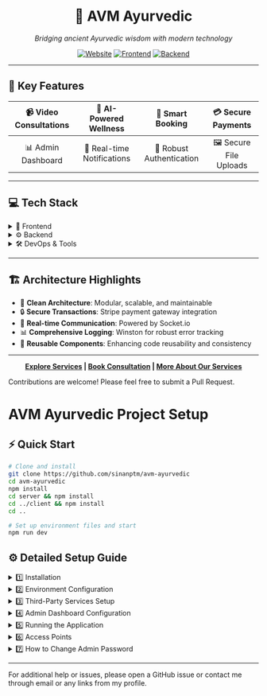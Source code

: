 <div align="center">

# 🌿 AVM Ayurvedic
*Bridging ancient Ayurvedic wisdom with modern technology*


[![Website](https://img.shields.io/badge/🌐_Website-Visit_Our_Site-brightgreen?style=for-the-badge&logoColor=white)](https://avm-ayurvedic.online)
[![Frontend](https://img.shields.io/badge/▲_Frontend-Vercel-black?style=for-the-badge&logo=vercel)](https://avm-ayurvedic.online)
[![Backend](https://img.shields.io/badge/🚀_Backend-AWS-orange?style=for-the-badge&logo=amazon-aws)](https://api.avm-ayurvedic.online)

</div>

---

## 🚀 Key Features

📹 Video Consultations | 🤖 AI-Powered Wellness | 📅 Smart Booking | 💳 Secure Payments
:---: | :---: | :---: | :---:
📊 Admin Dashboard | 🔔 Real-time Notifications | 🔐 Robust Authentication | 🖼️ Secure File Uploads

---
## 💻 Tech Stack

<details>
<summary>🎨 Frontend</summary>

![Next JS](https://img.shields.io/badge/Next.js-black?style=flat&logo=next.js)
![TypeScript](https://img.shields.io/badge/TypeScript-%23007ACC.svg?style=flat&logo=typescript&logoColor=white)
![React](https://img.shields.io/badge/React-%2320232a.svg?style=flat&logo=react&logoColor=%2361DAFB)
![TailwindCSS](https://img.shields.io/badge/Tailwind-%2338B2AC.svg?style=flat&logo=tailwind-css&logoColor=white)
![Radix UI](https://img.shields.io/badge/Radix_UI-%231A1A1A.svg?style=flat&logo=radix-ui&logoColor=white)
![Socket.io-client](https://img.shields.io/badge/Socket.io--client-black?style=flat&logo=socket.io&logoColor=white)
![WebRTC](https://img.shields.io/badge/WebRTC-333333?style=flat&logo=webrtc&logoColor=white)
![Simple Peer](https://img.shields.io/badge/Simple_Peer-4A154B?style=flat&logo=webrtc&logoColor=white)
![OAuth](https://img.shields.io/badge/OAuth-3C78A9?style=flat&logo=oauth&logoColor=white)  
![Google](https://img.shields.io/badge/Google-4285F4?style=flat&logo=google&logoColor=white)
![Axios](https://img.shields.io/badge/Axios-5A29E3?style=flat&logo=axios&logoColor=white)
![React Query](https://img.shields.io/badge/React_Query-FF4154?style=flat&logo=react-query&logoColor=white)
![Stripe](https://img.shields.io/badge/Stripe-008CDD?style=flat&logo=stripe&logoColor=white)
![Firebase](https://img.shields.io/badge/Firebase-FFCA28?style=flat&logo=firebase&logoColor=black)
![Framer Motion](https://img.shields.io/badge/Framer_Motion-0055FF?style=flat&logo=framer&logoColor=white)
![Zod](https://img.shields.io/badge/Zod-3E67B1?style=flat&logo=zod&logoColor=white)
![React Hook Form](https://img.shields.io/badge/React_Hook_Form-EC5990?style=flat&logo=reacthookform&logoColor=white)
![Recharts](https://img.shields.io/badge/Recharts-%2348A9E6.svg?style=flat&logo=recharts&logoColor=white)

</details>

<details>
<summary>⚙️ Backend</summary>

![Node.js](https://img.shields.io/badge/Node.js-6DA55F?style=flat&logo=node.js&logoColor=white)
![Express.js](https://img.shields.io/badge/Express.js-%23404d59.svg?style=flat&logo=express&logoColor=%2361DAFB)
![MongoDB](https://img.shields.io/badge/MongoDB-%234ea94b.svg?style=flat&logo=mongodb&logoColor=white)
![AWS](https://img.shields.io/badge/AWS-%23FF9900.svg?style=flat&logo=amazon-aws&logoColor=white)
![Stripe](https://img.shields.io/badge/Stripe-%236464FF.svg?style=flat&logo=stripe&logoColor=white)
![JWT](https://img.shields.io/badge/JWT-black?style=flat&logo=JSON%20web%20tokens)
![NGINX](https://img.shields.io/badge/NGINX-%23009639.svg?style=flat&logo=nginx&logoColor=white)
![Socket.io](https://img.shields.io/badge/Socket.io-black?style=flat&logo=socket.io&badgeColor=010101)
![Google AI](https://img.shields.io/badge/Google_AI-4285F4?style=flat&logo=google&logoColor=white)
![Joi](https://img.shields.io/badge/Joi-0080FF?style=flat&logo=joi&logoColor=white)
![Winston](https://img.shields.io/badge/Winston-231F20?style=flat&logo=winston&logoColor=white)

</details>

<details>
<summary>🛠 DevOps & Tools</summary>

![SEO](https://img.shields.io/badge/SEO-4CAF50?style=flat&logo=google&logoColor=white)
![Google Analytics](https://img.shields.io/badge/Google%20Analytics-E37400?style=flat&logo=google-analytics&logoColor=white)
![Vercel Analytics](https://img.shields.io/badge/Vercel%20Analytics-E37400?style=flat&logo=google-analytics&logoColor=white)
![Open Graph](https://img.shields.io/badge/Open%20Graph-008000?style=flat&logo=facebook&logoColor=white)
![Twitter Card](https://img.shields.io/badge/Twitter%20Card-1DA1F2?style=flat&logo=twitter&logoColor=white)
![Figma](https://img.shields.io/badge/figma-%23F24E1E.svg?style=flat&logo=figma&logoColor=white)
![Clean Architecture](https://img.shields.io/badge/Clean_Architecture-%230D6EFD.svg?style=flat&logo=architecture&logoColor=white)
![SOLID Principles](https://img.shields.io/badge/SOLID_Principles-%230D6EFD.svg?style=flat&logo=architecture&logoColor=white)
![Nginx](https://img.shields.io/badge/nginx-%23009639.svg?style=flat&logo=nginx&logoColor=white)
![Git](https://img.shields.io/badge/Git-%23F05033.svg?style=flat&logo=git&logoColor=white)
![GitHub](https://img.shields.io/badge/GitHub-%23121011.svg?style=flat&logo=github&logoColor=white)
![GitHub Actions](https://img.shields.io/badge/github%20actions-%232671E5.svg?style=flat&logo=githubactions&logoColor=white)
![Vercel](https://img.shields.io/badge/Vercel-%23000000.svg?style=flat&logo=vercel&logoColor=white)
![ESLint](https://img.shields.io/badge/ESLint-4B32C3?style=flat&logo=eslint&logoColor=white)
![Prettier](https://img.shields.io/badge/Prettier-F7B93E?style=flat&logo=prettier&logoColor=black)
![npm](https://img.shields.io/badge/npm-CB3837?style=flat&logo=npm&logoColor=white)
![Postman](https://img.shields.io/badge/Postman-FF6C37?style=flat&logo=postman&logoColor=white)

</details>

---
## 🏗️ Architecture Highlights

- 🧱 **Clean Architecture**: Modular, scalable, and maintainable
- 🔒 **Secure Transactions**: Stripe payment gateway integration
- 🚀 **Real-time Communication**: Powered by Socket.io
- 📊 **Comprehensive Logging**: Winston for robust error tracking
- 🧩 **Reusable Components**: Enhancing code reusability and consistency

---

<div align="center">

**[Explore Services](https://avm-ayurvedic.online) | [Book Consultation](https://avm-ayurvedic.online/new-appointment) | [More About Our Services](https://avm-ayurvedic.online/services)**

</div>


Contributions are welcome! Please feel free to submit a Pull Request.


# AVM Ayurvedic Project Setup

## ⚡ Quick Start

```bash
# Clone and install
git clone https://github.com/sinanptm/avm-ayurvedic
cd avm-ayurvedic
npm install
cd server && npm install
cd ../client && npm install
cd ..

# Set up environment files and start
npm run dev
```


## ⚙️ Detailed Setup Guide

<details>
<summary>1️⃣ Installation</summary>

1. Clone the repository:
   ```bash
   git clone https://github.com/sinanptm/avm-ayurvedic
   cd avm-ayurvedic
   ```

2. Install dependencies:
   ```bash
   # Root directory dependencies
   npm install

   # Server dependencies
   cd server
   npm install

   # Client dependencies
   cd ../client
   npm install

   # Return to root
   cd ..
   ```
</details>

<details>
<summary>2️⃣ Environment Configuration</summary>

1. Server Environment (.env in /server):
```env
# Database
MONGODB_URL=mongodb://localhost:27017/AVM

# Server Configuration
PORT=8000
NODE_ENV=dev
CLIENT_URL=http://localhost:3000

# Email Service
SENDER_EMAIL=test@example.com
NODEMAILER_PASSKEY=test-nodemailer-passkey

# Authentication
ACCESS_TOKEN_SECRET=test-access-token-secret
REFRESH_TOKEN_SECRET=test-refresh-token-secret

# AWS S3
AWS_REGION=eu-north-1
AWS_ACCESS_KEY_ID=test-aws-access-key-id
AWS_SECRET_ACCESS_KEY=test-aws-secret-access-key
S3_BUCKET_NAME=test-avm-ayurvedic-bucket

# Payment Processing
STRIPE_PUBLISHABLE_KEY=pk_test_XXXXXXXXXXXXXXXXXXXXXXXX
STRIPE_SECRET_KEY=sk_test_XXXXXXXXXXXXXXXXXXXXXXXX
STRIPE_WEBHOOK_SECRET=whsec_XXXXXXXXXXXXXXXXXXXXXXXX

# AI Integration
GEMINI_API_KEY=test-gemini-api-key
```

2. Client Environment (.env in /client):
```env
# Environment
NEXT_PUBLIC_ENV=development

# API Configuration
NEXT_PUBLIC_API_URL=http://localhost:8000/api
NEXT_PUBLIC_BASE_API_URL=http://localhost:8000

# Firebase Authentication
NEXT_PUBLIC_FIREBASE_API_KEY=test-firebase-api-key
NEXT_PUBLIC_FIREBASE_AUTH_DOMAIN=test-firebase-auth-domain
NEXT_PUBLIC_FIREBASE_MESSAGING_SENDER_ID=test-firebase-messaging-sender-id
NEXT_PUBLIC_FIREBASE_APP_ID=test-firebase-app-id
NEXT_PUBLIC_FIREBASE_MEASUREMENT_ID=test-firebase-measurement-id

# Payment Integration
NEXT_PUBLIC_STRIPE_KEY=pk_test_XXXXXXXXXXXXXXXXXXXXXXXX

# Video Call Integration
NEXT_PUBLIC_METERED_TURN_USERNAME=test-metered-turn-username
NEXT_PUBLIC_METERED_TURN_CREDENTIAL=test-metered-turn-credential
```
</details>

<details>
<summary>3️⃣ Third-Party Services Setup</summary>

### 1. Stripe Integration
- **Tutorial**: [Watch Stripe Setup Guide](https://www.youtube.com/watch?v=ddzO85cqDeA) 
- **Steps**:
  1. Install Stripe CLI:
     ```bash
     npm install -g stripe
     ```
  2. Authenticate with Stripe:
     ```bash
     stripe login
     ```
  3. **Important**: Add Stripe API keys to your server's `.env` file:
     ```env
     STRIPE_PUBLISHABLE_KEY=pk_test_your_publishable_key
     STRIPE_SECRET_KEY=sk_test_your_secret_key
     STRIPE_WEBHOOK_SECRET=whsec_your_webhook_secret
     ```

### 2. Metered TURN Server
- **Reference**: [Metered Website](https://metered.ca)
- **Steps**:
  1. Sign up for a Metered account
  2. Navigate to the TURN server section in your dashboard
  3. **Key Step**: Generate TURN credentials
  4. **Important**: Update the client's `.env` file with:
     ```env
     NEXT_PUBLIC_METERED_TURN_USERNAME=your_turn_username
     NEXT_PUBLIC_METERED_TURN_CREDENTIAL=your_turn_credential
     ```

### 3. Google Gemini AI
- **Tutorial**: [Watch Gemini AI Setup Guide](https://www.youtube.com/watch?v=o8iyrtQyrZM)
- **Steps**:
  1. Access [Google Cloud Console](https://console.cloud.google.com/)
  2. Create a new project or select an existing one
  3. Navigate to APIs & Services dashboard
  4. **Key Step**: Enable the Gemini API for your project
  5. Create API credentials (API key)
  6. **Important**: Add the API key to your server's `.env` file:
     ```env
     GEMINI_API_KEY=your_gemini_api_key
     ```

### 4. AWS S3
- **Tutorial**: [Watch AWS S3 Configuration Guide](https://www.youtube.com/watch?v=eQAIojcArRY)
- **Steps**:
  1. Sign in to the [AWS Management Console](https://aws.amazon.com/console/)
  2. Navigate to S3 and create a new bucket
  3. Configure bucket settings (e.g., region, access control)
  4. **Key Step**: Generate AWS access keys from the IAM dashboard
  5. **CORS**: [Check this issue](https://github.com/sinanptm/hospital-management-system/issues/6)
  6. **Important**: Update your server's `.env` file with:
     ```env
     AWS_REGION=your_selected_region
     AWS_ACCESS_KEY_ID=your_access_key_id
     AWS_SECRET_ACCESS_KEY=your_secret_access_key
     S3_BUCKET_NAME=your_bucket_name
     ```
   eg: S3 Policy should be like this:

  ```json
  {
    "Version": "2012-10-17",
    "Id": "Policy1725372798445",
    "Statement": [
        {
            "Sid": "Stmt1725372795858",
            "Effect": "Allow",
            "Principal": "*",
            "Action": [
                "s3:GetObject",
                "s3:DeleteObject"
            ],
            "Resource": "arn:aws:s3:::avm-ayurvedic/*"
        }
    ]
}



### 5. Nodemailer Setup
- **Tutorial**: [Watch Nodemailer Configuration Guide](https://www.youtube.com/watch?v=QDIOBsMBEI0)
- **Steps**:
  1. Enable 2-Step Verification for your Gmail account
  2. **Key Step**: Generate an App Password in your Google Account settings
  3. **Important**: Update your server's `.env` file with:
     ```env
     SENDER_EMAIL=your_gmail_address
     NODEMAILER_PASSKEY=your_generated_app_password
     ```

### 6. Firebase Configuration
- **Tutorial**: [Watch Firebase Setup Guide](https://www.youtube.com/watch?v=RDJvPZ9wHj0)
- **Steps**:
  1. Go to the [Firebase Console](https://console.firebase.google.com/)
  2. Create a new Firebase project
  3. Add a web app to your project
  4. **Key Step**: Copy the Firebase configuration object
  5. **Important**: Update your client's `.env` file with:
     ```env
     NEXT_PUBLIC_FIREBASE_API_KEY=your_api_key
     NEXT_PUBLIC_FIREBASE_AUTH_DOMAIN=your_auth_domain
     NEXT_PUBLIC_FIREBASE_PROJECT_ID=your_project_id
     NEXT_PUBLIC_FIREBASE_STORAGE_BUCKET=your_storage_bucket
     NEXT_PUBLIC_FIREBASE_MESSAGING_SENDER_ID=your_messaging_sender_id
     NEXT_PUBLIC_FIREBASE_APP_ID=your_app_id
     ```

> **⚠️ Security Note**: Always keep your API keys and credentials secure. Never commit them to version control. Use environment variables as shown in the examples above.

</details>

<details>
<summary>4️⃣ Admin Dashboard Configuration</summary>

1. Database Setup:
```javascript
// Insert into 'doctors' collection
{
  "_id": { "$oid": "66f43da6474baf6855725456" },
  "email": "your-admin-email@example.com",
  "password": "$2a$10$g4YLaUSEWC/tJvq0jmbw6e1aS423WTqepWqH6V8PjRtrfXMxOjcca",
  "image": "",
  "isBlocked": false,
  "name": "Admin",
  "phone": "2312371239",
  "role": "admin",
  "qualifications": [],
  "token": "",
  "isVerified": false,
  "createdAt": { "$date": "2024-09-25T16:43:18.340Z" },
  "updatedAt": { "$date": "2024-10-09T02:36:37.556Z" }
}
```

2. Initial Login:
- Email: your configured admin email
- Password: `1Admin@pass` (can change this later)
</details>

<details>
<summary>5️⃣ Running the Application</summary>

Option A: Single Command (Recommended)
```bash
# From root directory
npm run dev
```

Option B: Individual Services
```bash
# Terminal 1 - Server
cd server
npm run dev

# Terminal 2 - Client
cd client
npm run dev

# Terminal 3 - Stripe (only if running servers separately)
stripe listen --forward-to localhost:8000/webhook
```
</details>

<details>
<summary>6️⃣ Access Points</summary>

- Client Application: `http://localhost:3000`
- Server API: `http://localhost:8000/api`
- Admin Dashboard: `http://localhost:3000/admin`
- Doctor Dashboard: `http://localhost:3000/doctor`
</details>

<details>
<summary>7️⃣ How to Change Admin Password</summary>

1. Create a new doctor/patient account through the application
2. Go to your MongoDB database
3. Find the newly created account's password hash
4. Copy this password hash
5. Locate the admin document in the `doctors` collection
6. Replace the admin's password field with the copied hash
7. You can now use the new account's password to login as admin
</details>

---

For additional help or issues, please open a GitHub issue or contact me through email or any links from my profile.
